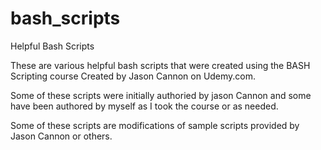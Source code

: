 # bash_scripts
Helpful Bash Scripts

These are various helpful bash scripts that were created using the BASH Scripting course Created by Jason Cannon on Udemy.com.

Some of these scripts were initially authoried by jason Cannon and some have been authored by myself as I took the course or as needed.

Some of these scripts are modifications of sample scripts provided by Jason Cannon or others.
